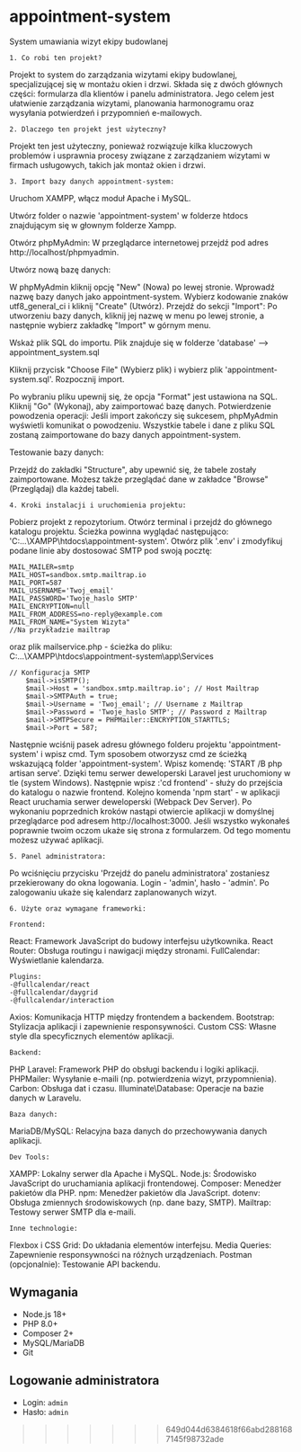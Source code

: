 
# appointment-system
System umawiania wizyt ekipy budowlanej


	1. Co robi ten projekt?

Projekt to system do zarządzania wizytami ekipy budowlanej, specjalizującej się w montażu okien i drzwi.
Składa się z dwóch głównych części: formularza dla klientów i panelu administratora.
Jego celem jest ułatwienie zarządzania wizytami, planowania harmonogramu oraz wysyłania potwierdzeń i przypomnień e-mailowych.	

	2. Dlaczego ten projekt jest użyteczny?
Projekt ten jest użyteczny, ponieważ rozwiązuje kilka kluczowych problemów i usprawnia procesy związane z zarządzaniem wizytami w firmach usługowych,
takich jak montaż okien i drzwi.


	3. Import bazy danych appointment-system:

Uruchom XAMPP, włącz moduł Apache i MySQL.

Utwórz folder o nazwie 'appointment-system' w folderze htdocs znajdującym się w głownym folderze Xampp.

Otwórz phpMyAdmin: W przeglądarce internetowej przejdź pod adres http://localhost/phpmyadmin.

Utwórz nową bazę danych:

W phpMyAdmin kliknij opcję "New" (Nowa) po lewej stronie.
Wprowadź nazwę bazy danych jako appointment-system.
Wybierz kodowanie znaków utf8_general_ci i kliknij "Create" (Utwórz).
Przejdź do sekcji "Import": Po utworzeniu bazy danych, kliknij jej nazwę w menu po lewej stronie, a następnie wybierz zakładkę "Import" w górnym menu.

Wskaż plik SQL do importu. Plik znajduje się w folderze 'database' --> appointment_system.sql

Kliknij przycisk "Choose File" (Wybierz plik) i wybierz plik 'appointment-system.sql'.
Rozpocznij import.

Po wybraniu pliku upewnij się, że opcja "Format" jest ustawiona na SQL.
Kliknij "Go" (Wykonaj), aby zaimportować bazę danych.
Potwierdzenie powodzenia operacji: Jeśli import zakończy się sukcesem, phpMyAdmin wyświetli komunikat o powodzeniu. Wszystkie tabele i dane z pliku SQL zostaną zaimportowane do bazy danych appointment-system.

Testowanie bazy danych:

Przejdź do zakładki "Structure", aby upewnić się, że tabele zostały zaimportowane.
Możesz także przeglądać dane w zakładce "Browse" (Przeglądaj) dla każdej tabeli.


	4. Kroki instalacji i uruchomienia projektu:

Pobierz projekt z repozytorium.
Otwórz terminal i przejdź do głównego katalogu projektu. Ścieżka powinna wyglądać następująco: 'C:\...\XAMPP\htdocs\appointment-system'. Otwórz plik '.env' i zmodyfikuj podane linie aby dostosować SMTP pod swoją pocztę:

	MAIL_MAILER=smtp
	MAIL_HOST=sandbox.smtp.mailtrap.io
	MAIL_PORT=587
	MAIL_USERNAME='Twoj_email'
	MAIL_PASSWORD='Twoje_haslo SMTP'
	MAIL_ENCRYPTION=null
	MAIL_FROM_ADDRESS=no-reply@example.com
	MAIL_FROM_NAME="System Wizyta"
	//Na przykładzie mailtrap

oraz plik mailservice.php - ścieżka do pliku: C:...\XAMPP\htdocs\appointment-system\app\Services

  	// Konfiguracja SMTP
        $mail->isSMTP();
        $mail->Host = 'sandbox.smtp.mailtrap.io'; // Host Mailtrap
        $mail->SMTPAuth = true;
        $mail->Username = 'Twoj_email'; // Username z Mailtrap
        $mail->Password = 'Twoje_haslo SMTP'; // Password z Mailtrap
        $mail->SMTPSecure = PHPMailer::ENCRYPTION_STARTTLS;
        $mail->Port = 587;

Następnie wciśnij pasek adresu głównego folderu projektu 'appointment-system' i wpisz cmd. Tym sposobem otworzysz cmd ze ścieżką wskazującą folder 'appointment-system'.
Wpisz komendę: 'START /B php artisan serve'. Dzięki temu serwer deweloperski Laravel jest uruchomiony w tle (system Windows).
Następnie wpisz :'cd frontend' - służy do przejścia do katalogu o nazwie frontend. Kolejno komenda 'npm start' - w aplikacji React uruchamia serwer deweloperski (Webpack Dev Server). Po wykonaniu poprzednich kroków nastąpi otwiercie
aplikacji w domyślnej przeglądarce pod adresem http://localhost:3000. Jeśli wszystko wykonałeś poprawnie twoim oczom ukaże się strona z formularzem. Od tego momentu możesz używać aplikacji.
	
	5. Panel administratora:

Po wciśnięciu przycisku 'Przejdź do panelu administratora' zostaniesz przekierowany do okna logowania. Login - 'admin', hasło - 'admin'. Po zalogowaniu ukaże się kalendarz zaplanowanych wizyt.

	6. Użyte oraz wymagane frameworki:

	Frontend:

React: Framework JavaScript do budowy interfejsu użytkownika.
React Router: Obsługa routingu i nawigacji między stronami.
FullCalendar: Wyświetlanie kalendarza.

	Plugins:
	-@fullcalendar/react
	-@fullcalendar/daygrid
	-@fullcalendar/interaction
Axios: Komunikacja HTTP między frontendem a backendem.
Bootstrap: Stylizacja aplikacji i zapewnienie responsywności.
Custom CSS: Własne style dla specyficznych elementów aplikacji.

	Backend:
PHP
Laravel: Framework PHP do obsługi backendu i logiki aplikacji.
PHPMailer: Wysyłanie e-maili (np. potwierdzenia wizyt, przypomnienia).
Carbon: Obsługa dat i czasu.
Illuminate\Database: Operacje na bazie danych w Laravelu.

	Baza danych:

MariaDB/MySQL: Relacyjna baza danych do przechowywania danych aplikacji.

	Dev Tools:

XAMPP: Lokalny serwer dla Apache i MySQL.
Node.js: Środowisko JavaScript do uruchamiania aplikacji frontendowej.
Composer: Menedżer pakietów dla PHP.
npm: Menedżer pakietów dla JavaScript.
dotenv: Obsługa zmiennych środowiskowych (np. dane bazy, SMTP).
Mailtrap: Testowy serwer SMTP dla e-maili.
	
	Inne technologie:

Flexbox i CSS Grid: Do układania elementów interfejsu.
Media Queries: Zapewnienie responsywności na różnych urządzeniach.
Postman (opcjonalnie): Testowanie API backendu.




## **Wymagania**
- Node.js 18+
- PHP 8.0+
- Composer 2+
- MySQL/MariaDB
- Git

## **Logowanie administratora**
- Login: `admin`
- Hasło: `admin`






>>>>>>> 649d044d6384618f66abd2881687145f98732ade
